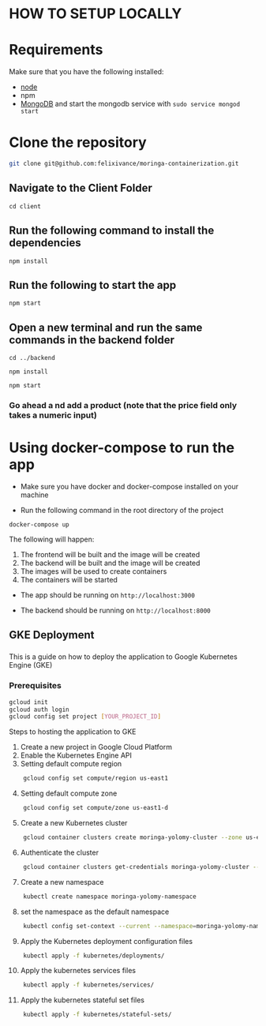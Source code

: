 # HOW TO SETUP LOCALLY

# Requirements

Make sure that you have the following installed:

- [node](https://www.digitalocean.com/community/tutorials/how-to-install-node-js-on-ubuntu-18-04)
- npm
- [MongoDB](https://docs.mongodb.com/manual/tutorial/install-mongodb-on-ubuntu/) and start the mongodb service with `sudo service mongod start`

# Clone the repository

```bash
git clone git@github.com:felixivance/moringa-containerization.git
```

## Navigate to the Client Folder

`cd client`

## Run the following command to install the dependencies

`npm install`

## Run the following to start the app

`npm start`

## Open a new terminal and run the same commands in the backend folder

`cd ../backend`

`npm install`

`npm start`

### Go ahead a nd add a product (note that the price field only takes a numeric input)

# Using docker-compose to run the app

- Make sure you have docker and docker-compose installed on your machine

- Run the following command in the root directory of the project

`docker-compose up`

The following will happen:

1. The frontend will be built and the image will be created
2. The backend will be built and the image will be created
3. The images will be used to create containers
4. The containers will be started

- The app should be running on `http://localhost:3000`

- The backend should be running on `http://localhost:8000`

## GKE Deployment

###

This is a guide on how to deploy the application to Google Kubernetes Engine (GKE)

### Prerequisites

```bash
gcloud init
gcloud auth login
gcloud config set project [YOUR_PROJECT_ID]
```

Steps to hosting the application to GKE

1. Create a new project in Google Cloud Platform
2. Enable the Kubernetes Engine API
3. Setting default compute region

```bash
    gcloud config set compute/region us-east1
```

4. Setting default compute zone

```bash
    gcloud config set compute/zone us-east1-d
```

5. Create a new Kubernetes cluster

```bash
    gcloud container clusters create moringa-yolomy-cluster --zone us-east1-d
```

6. Authenticate the cluster

```bash
    gcloud container clusters get-credentials moringa-yolomy-cluster --zone us-east1-d
```

7. Create a new namespace

```bash
    kubectl create namespace moringa-yolomy-namespace
```

8. set the namespace as the default namespace

```bash
    kubectl config set-context --current --namespace=moringa-yolomy-namespace
```

9. Apply the Kubernetes deployment configuration files

```bash
    kubectl apply -f kubernetes/deployments/
```

10. Apply the kubernetes services files

```bash
    kubectl apply -f kubernetes/services/
```

11. Apply the kubernetes stateful set files

```bash
    kubectl apply -f kubernetes/stateful-sets/
```
